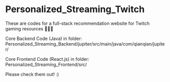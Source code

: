# Personalized_Streaming_Twitch
These are codes for a full-stack recommendation website for Twitch gaming resources 👾👾👾

Core Backend Code (Java) in folder: Personalized_Streaming_Backend/jupiter/src/main/java/com/qianqian/jupiter/

Core Frontend Code (React.js) in folder: Personalized_Streaming_Frontend/src/

Please check them out! :)
